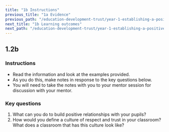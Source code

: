 ```yaml
---
title: "1b Instructions"
previous_title: "1a Evidence"
previous_path: "/education-development-trust/year-1-establishing-a-positive-climate-for-learning/autumn-week-1-ect-1a-evidence"
next_title: "1b Learning outcomes"
next_path: "/education-development-trust/year-1-establishing-a-positive-climate-for-learning/autumn-week-1-ect-1b-learning-outcomes"
---
```


## 1.2b

### Instructions

- Read the information and look at the examples provided.
- As you do this, make notes in response to the key questions below.
- You will need to take the notes with you to your mentor session for discussion with your mentor.

### Key questions

1. What can you do to build positive relationships with your pupils?
2. How would you define a culture of respect and trust in your classroom? What does a classroom that has this culture look like?
